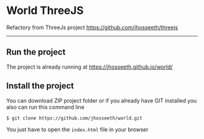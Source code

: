 # World ThreeJS
Refactory from ThreeJs project https://github.com/jhosseeth/threejs

---
## Run the project
The project is already running at https://jhosseeth.github.io/world/

## Install the project

You can download ZIP project folder or if you already have GIT installed you also can run this command line

    $ git clone https://github.com/jhosseeth/world.git
    
You just have to open the `index.html` file in your browser 
